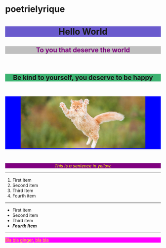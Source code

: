 # poetrielyrique

<html>
<head>
<title> This is my lovely title </title>
</head>
<body>
<h1 style="background-color:SlateBlue; text-align:center; ">Hello World</h1>
<h2 style="background-color:silver; text-align:center; color:purple;"> To you that deserve the world</h2>
<br>
<h2 style="background-color:mediumseagreen; text-align:center"> <b>Be kind to yourself, you deserve to be happy</b></h2>
<br>
<p style="text-align:center; background-color:blue"><img src="mmeow.jpeg" width="80%" height="auto"></p>
<br>
<p style="text-align:center; background-color:purple; color:yellow"> <em>This is a sentence in yellow.</em></p>
<hr>
<ol>
<li>First item </li>
<li> Second item</li>
<li> Third Item</li>
<li> Fourth item</li>
</ol>
<hr>
<ul>
<li> First item </li>
<li> Second item</li>
<li> Third item</li>
<li><i><b>Fourth Item</i></b></li>
</ul>
<pr>
<hr>
<p style="background-color:magenta;color:yellow; text-align:left">
Bla bla ginger, bla bla
</p>
<a href="https://www.ubc.ca/!></a>
<pr>
<a href="https://www.ubc.ca/"></a>
</body>
</html>